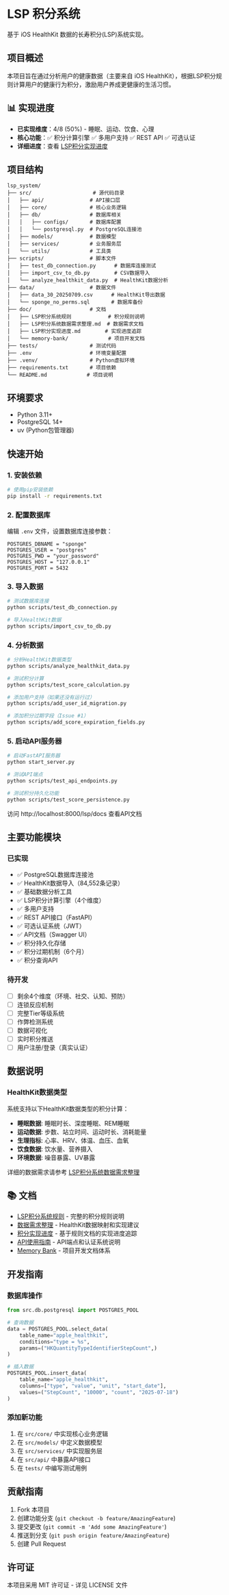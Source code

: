 # LSP 积分系统

基于 iOS HealthKit 数据的长寿积分(LSP)系统实现。

## 项目概述

本项目旨在通过分析用户的健康数据（主要来自 iOS HealthKit），根据LSP积分规则计算用户的健康行为积分，激励用户养成更健康的生活习惯。

## 📊 实现进度

- **已实现维度**：4/8 (50%) - 睡眠、运动、饮食、心理
- **核心功能**：✅ 积分计算引擎 ✅ 多用户支持 ✅ REST API ✅ 可选认证
- **详细进度**：查看 [LSP积分实现进度](doc/LSP积分实现进度.md)

## 项目结构

```
lsp_system/
├── src/                    # 源代码目录
│   ├── api/               # API接口层
│   ├── core/              # 核心业务逻辑
│   ├── db/                # 数据库相关
│   │   ├── configs/       # 数据库配置
│   │   └── postgresql.py  # PostgreSQL连接池
│   ├── models/            # 数据模型
│   ├── services/          # 业务服务层
│   └── utils/             # 工具类
├── scripts/               # 脚本文件
│   ├── test_db_connection.py      # 数据库连接测试
│   ├── import_csv_to_db.py        # CSV数据导入
│   └── analyze_healthkit_data.py  # HealthKit数据分析
├── data/                  # 数据文件
│   ├── data_30_20250709.csv      # HealthKit导出数据
│   └── sponge_no_perms.sql       # 数据库备份
├── doc/                   # 文档
│   ├── LSP积分系统规则            # 积分规则说明
│   ├── LSP积分系统数据需求整理.md  # 数据需求文档
│   ├── LSP积分实现进度.md        # 实现进度追踪
│   └── memory-bank/             # 项目开发文档
├── tests/                 # 测试代码
├── .env                   # 环境变量配置
├── .venv/                 # Python虚拟环境
├── requirements.txt       # 项目依赖
└── README.md             # 项目说明
```

## 环境要求

- Python 3.11+
- PostgreSQL 14+
- uv (Python包管理器)

## 快速开始

### 1. 安装依赖

```bash
# 使用pip安装依赖
pip install -r requirements.txt
```

### 2. 配置数据库

编辑 `.env` 文件，设置数据库连接参数：

```
POSTGRES_DBNAME = "sponge"
POSTGRES_USER = "postgres"
POSTGRES_PWD = "your_password"
POSTGRES_HOST = "127.0.0.1"
POSTGRES_PORT = 5432
```

### 3. 导入数据

```bash
# 测试数据库连接
python scripts/test_db_connection.py

# 导入HealthKit数据
python scripts/import_csv_to_db.py
```

### 4. 分析数据

```bash
# 分析HealthKit数据类型
python scripts/analyze_healthkit_data.py

# 测试积分计算
python scripts/test_score_calculation.py

# 添加用户支持（如果还没有运行过）
python scripts/add_user_id_migration.py

# 添加积分过期字段（Issue #1）
python scripts/add_score_expiration_fields.py
```

### 5. 启动API服务器

```bash
# 启动FastAPI服务器
python start_server.py

# 测试API端点
python scripts/test_api_endpoints.py

# 测试积分持久化功能
python scripts/test_score_persistence.py
```

访问 http://localhost:8000/lsp/docs 查看API文档

## 主要功能模块

### 已实现

- ✅ PostgreSQL数据库连接池
- ✅ HealthKit数据导入（84,552条记录）
- ✅ 基础数据分析工具
- ✅ LSP积分计算引擎（4个维度）
- ✅ 多用户支持
- ✅ REST API接口（FastAPI）
- ✅ 可选认证系统（JWT）
- ✅ API文档（Swagger UI）
- ✅ 积分持久化存储
- ✅ 积分过期机制（6个月）
- ✅ 积分查询API

### 待开发

- [ ] 剩余4个维度（环境、社交、认知、预防）
- [ ] 连锁反应机制
- [ ] 完整Tier等级系统
- [ ] 作弊检测系统
- [ ] 数据可视化
- [ ] 实时积分推送
- [ ] 用户注册/登录（真实认证）

## 数据说明

### HealthKit数据类型

系统支持以下HealthKit数据类型的积分计算：

- **睡眠数据**: 睡眠时长、深度睡眠、REM睡眠
- **运动数据**: 步数、站立时间、运动时长、消耗能量
- **生理指标**: 心率、HRV、体温、血压、血氧
- **饮食数据**: 饮水量、营养摄入
- **环境数据**: 噪音暴露、UV暴露

详细的数据需求请参考 [LSP积分系统数据需求整理](doc/LSP积分系统数据需求整理.md)

## 📚 文档

- [LSP积分系统规则](doc/LSP积分系统规则) - 完整的积分规则说明
- [数据需求整理](doc/LSP积分系统数据需求整理.md) - HealthKit数据映射和实现建议
- [积分实现进度](doc/LSP积分实现进度.md) - 基于规则文档的实现进度追踪
- [API使用指南](API_README.md) - API端点和认证系统说明
- [Memory Bank](doc/memory-bank/) - 项目开发文档体系

## 开发指南

### 数据库操作

```python
from src.db.postgresql import POSTGRES_POOL

# 查询数据
data = POSTGRES_POOL.select_data(
    table_name="apple_healthkit",
    conditions="type = %s",
    params=("HKQuantityTypeIdentifierStepCount",)
)

# 插入数据
POSTGRES_POOL.insert_data(
    table_name="apple_healthkit",
    columns=["type", "value", "unit", "start_date"],
    values=("StepCount", "10000", "count", "2025-07-18")
)
```

### 添加新功能

1. 在 `src/core/` 中实现核心业务逻辑
2. 在 `src/models/` 中定义数据模型
3. 在 `src/services/` 中实现服务层
4. 在 `src/api/` 中暴露API接口
5. 在 `tests/` 中编写测试用例

## 贡献指南

1. Fork 本项目
2. 创建功能分支 (`git checkout -b feature/AmazingFeature`)
3. 提交更改 (`git commit -m 'Add some AmazingFeature'`)
4. 推送到分支 (`git push origin feature/AmazingFeature`)
5. 创建 Pull Request

## 许可证

本项目采用 MIT 许可证 - 详见 LICENSE 文件